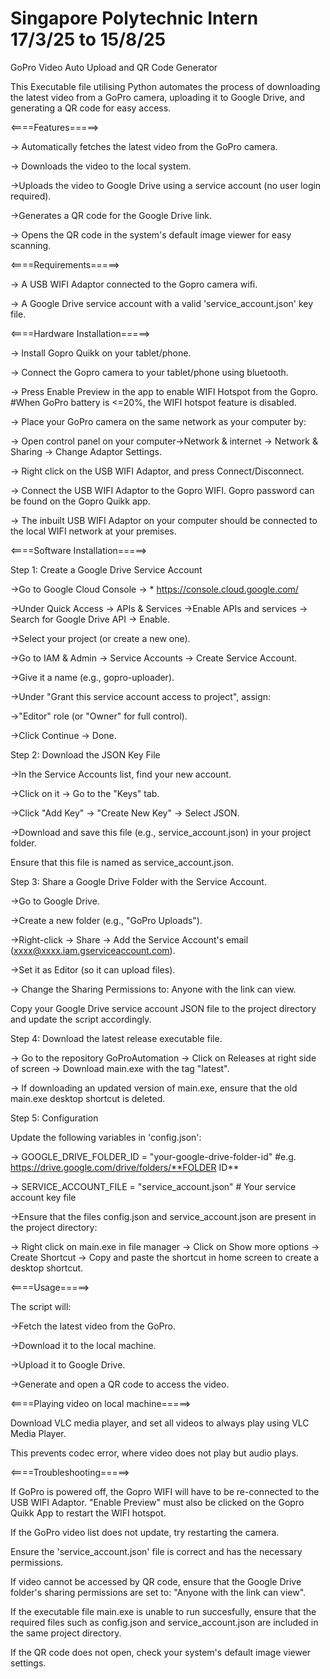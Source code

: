 # Singapore Polytechnic Intern 17/3/25 to 15/8/25

GoPro Video Auto Upload and QR Code Generator

This Executable file utilising Python automates the process of downloading the latest video from a GoPro camera, uploading it to Google Drive, and generating a QR code for easy access.

<====Features=====>

-> Automatically fetches the latest video from the GoPro camera.

-> Downloads the video to the local system.

->Uploads the video to Google Drive using a service account (no user login required).

->Generates a QR code for the Google Drive link.

-> Opens the QR code in the system's default image viewer for easy scanning.

<====Requirements=====>

-> A USB WIFI Adaptor connected to the Gopro camera wifi.

-> A Google Drive service account with a valid 'service_account.json' key file.

<====Hardware Installation=====>

-> Install Gopro Quikk on your tablet/phone.

-> Connect the Gopro camera to your tablet/phone using bluetooth.

-> Press Enable Preview in the app to enable WIFI Hotspot from the Gopro. #When GoPro battery is <=20%, the WIFI hotspot feature is disabled.

-> Place your GoPro camera on the same network as your computer by:

-> Open control panel on your computer->Network & internet -> Network & Sharing -> Change Adaptor Settings.

-> Right click on the USB WIFI Adaptor, and press Connect/Disconnect.

-> Connect the USB WIFI Adaptor to the Gopro WIFI. Gopro password can be found on the Gopro Quikk app.

-> The inbuilt USB WIFI Adaptor on your computer should be connected to the local WIFI network at your premises.

<====Software Installation=====>

Step 1: Create a Google Drive Service Account

->Go to Google Cloud Console → * https://console.cloud.google.com/

->Under Quick Access -> APIs & Services ->Enable APIs and services -> Search for Google Drive API -> Enable.

->Select your project (or create a new one).

->Go to IAM & Admin → Service Accounts → Create Service Account.

->Give it a name (e.g., gopro-uploader).

->Under "Grant this service account access to project", assign:

->"Editor" role (or "Owner" for full control).

->Click Continue → Done.

Step 2: Download the JSON Key File

->In the Service Accounts list, find your new account.

->Click on it → Go to the "Keys" tab.

->Click "Add Key" → "Create New Key" → Select JSON.

->Download and save this file (e.g., service_account.json) in your project folder.

Ensure that this file is named as service_account.json.

Step 3: Share a Google Drive Folder with the Service Account.

->Go to Google Drive.

->Create a new folder (e.g., "GoPro Uploads").

->Right-click → Share → Add the Service Account's email (xxxx@xxxx.iam.gserviceaccount.com).

->Set it as Editor (so it can upload files).

-> Change the Sharing Permissions to: Anyone with the link can view. 

Copy your Google Drive service account JSON file to the project directory and update the script accordingly.

Step 4: Download the latest release executable file.

-> Go to the repository GoProAutomation -> Click on Releases at right side of screen -> Download main.exe with the tag "latest".

-> If downloading an updated version of main.exe, ensure that the old main.exe desktop shortcut is deleted.

Step 5: Configuration

Update the following variables in 'config.json':

-> GOOGLE_DRIVE_FOLDER_ID = "your-google-drive-folder-id" #e.g. https://drive.google.com/drive/folders/**FOLDER ID**

-> SERVICE_ACCOUNT_FILE = "service_account.json" # Your service account key file

->Ensure that the files config.json and service_account.json are present in the project directory:

-> Right click on main.exe in file manager -> Click on Show more options -> Create Shortcut -> Copy and paste the shortcut in home screen to create a desktop shortcut.

<====Usage=====>

The script will:

->Fetch the latest video from the GoPro.

->Download it to the local machine.

->Upload it to Google Drive.

->Generate and open a QR code to access the video.

<====Playing video on local machine=====>

Download VLC media player, and set all videos to always play using VLC Media Player.

This prevents codec error, where video does not play but audio plays.

<====Troubleshooting=====>

If GoPro is powered off, the Gopro WIFI will have to be re-connected to the USB WIFI Adaptor. "Enable Preview" must also be clicked on the Gopro Quikk App to restart the WIFI hotspot.

If the GoPro video list does not update, try restarting the camera.

Ensure the 'service_account.json' file is correct and has the necessary permissions.

If video cannot be accessed by QR code, ensure that the Google Drive folder's sharing permissions are set to: "Anyone with the link can view". 

If the executable file main.exe is unable to run succesfully, ensure that the required files such as config.json and service_account.json are included in the same project directory.

If the QR code does not open, check your system's default image viewer settings.
